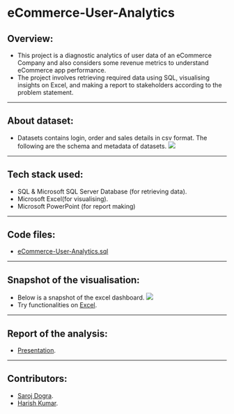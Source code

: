 # eCommerce-User-Analytics


## Overview:
-  This project is a diagnostic analytics of user data of an eCommerce Company and also considers some revenue metrics to understand eCommerce app performance.
- The project involves retrieving required data using SQL, visualising insights on Excel, and making a report to stakeholders according to the problem statement. 
---
## About dataset:
- Datasets contains login, order and sales details in csv format. The following are the schema and metadata of datasets.
![](https://github.com/harishkumar-b/eCommerce-User-Analytics/blob/main/Raw%20Data/Schema-Metadata.jpg)
---
## Tech stack used:
- SQL & Microsoft SQL Server Database (for retrieving data).
- Microsoft Excel(for visualising).
- Microsoft PowerPoint (for report making)
---
## Code files:
- [eCommerce-User-Analytics.sql](https://github.com/harishkumar-b/eCommerce-User-Analytics/blob/main/SQL%20Code/Project_EUA.sql)
---
## Snapshot of the visualisation:
- Below is a snapshot of the excel dashboard.
![](https://github.com/harishkumar-b/eCommerce-User-Analytics/blob/main/Analysis%20%26%20Visualization/Snapshot_of_Visualisation.jpg)
- Try functionalities on [Excel](https://1drv.ms/x/s!AtJBPwn-s0lbgY9ftPDT3Sp7zdAnjw?e=Wjk4Ys).
---
## Report of the analysis:
- [Presentation](https://1drv.ms/p/s!AtJBPwn-s0lbgY9huNNwin_2BgV1qw?e=Xp7AQe).
---
## Contributors: 
- [Saroj Dogra](https://www.linkedin.com/in/saroj-dogra/).
- [Harish Kumar](https://www.linkedin.com/in/harish-kumar-bommadene/).
